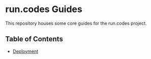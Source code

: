 # run.codes Guides

This repository houses some core guides for the run.codes project.

## Table of Contents

- [Deployment](deployment/README.md)
